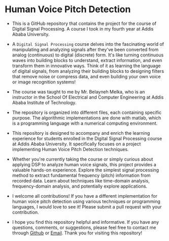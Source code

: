 # Human Voice Pitch Detection 

- This is a GitHub repository that contains the project for the course of Digital Signal Processing. A course I took in my fourth year at Addis Ababa University.
- A `Digital Signal Processing` course delves into the fascinating world of manipulating and analyzing signals after they've been converted from analog (continuous)
  to digital (discrete) form. It's like turning continuous waves into building blocks to understand, extract information, and even transform them in innovative ways.
  Think of it as learning the language of digital signals, from analyzing their building blocks to designing filters that remove noise or compress data,
  and even building your own voice or image recognition systems!

- The course was taught to me by Mr. Belayneh Melka, who is an instructor in the School Of Electrical and Computer Engineering at Addis Ababa Institute of Technology.

- The repository is organized into different files, each containing specific purpose. The algorithmic implementations are done with matlab,
  which is a programming language with a numerical computing environment.

- This repository is designed to accompany and enrich the learning experience for students enrolled in the Digital Signal Processing course at Addis Ababa University.
  It specifically focuses on a project implementing Human Voice Pitch Detection techniques.

- Whether you're currently taking the course or simply curious about applying DSP to analyze human voice signals, this project provides a valuable hands-on experience.
  Explore the simplest signal processing method to extract fundamental frequency (pitch) information from recorded data. Learn about techniques like time-domain analysis,
  frequency-domain analysis, and potentially explore applications.

- I welcome all contributions! If you have a different implementation for human voice pitch detection using various techniques or programming languages,
   I would love to see it! Please submit a pull request with your contribution.

- I hope you find this repository helpful and informative. If you have any questions, comments, or suggestions, please feel free to contact me through [Github](https://github.com/dododoyo) or [Email](mailto:dolphinmulugeta88@gmail.com). Thank you for visiting this repository!
